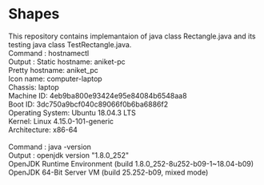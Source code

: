 # Shapes
This repository contains implemantaion of java class Rectangle.java and its testing java class TestRectangle.java.<br />
Command : hostnamectl <br />
Output : Static hostname: aniket-pc <br />
         Pretty hostname: aniket_pc <br />
         Icon name: computer-laptop <br />
         Chassis: laptop <br />
         Machine ID: 4eb9ba800e93424e95e84084b6548aa8 <br />
         Boot ID: 3dc750a9bcf040c89066f0b6ba6886f2 <br />
         Operating System: Ubuntu 18.04.3 LTS <br />
         Kernel: Linux 4.15.0-101-generic <br />
         Architecture: x86-64 <br />
         <br />
Command : java -version <br />
Output : openjdk version "1.8.0_252" <br />
         OpenJDK Runtime Environment (build 1.8.0_252-8u252-b09-1~18.04-b09) <br />
         OpenJDK 64-Bit Server VM (build 25.252-b09, mixed mode) <br />

